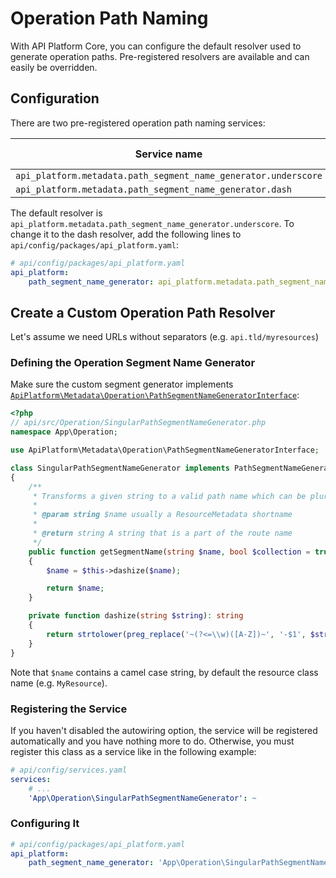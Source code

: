 # Operation Path Naming

With API Platform Core, you can configure the default resolver used to generate operation paths.
Pre-registered resolvers are available and can easily be overridden.

## Configuration

There are two pre-registered operation path naming services:

Service name                                                   | Entity name  | Path result
---------------------------------------------------------------|--------------|----------------
`api_platform.metadata.path_segment_name_generator.underscore` | `MyResource` | `/my_resources`
`api_platform.metadata.path_segment_name_generator.dash`       | `MyResource` | `/my-resources`

The default resolver is `api_platform.metadata.path_segment_name_generator.underscore`.
To change it to the dash resolver, add the following lines to `api/config/packages/api_platform.yaml`:

```yaml
# api/config/packages/api_platform.yaml
api_platform:
    path_segment_name_generator: api_platform.metadata.path_segment_name_generator.dash
```

## Create a Custom Operation Path Resolver

Let's assume we need URLs without separators (e.g. `api.tld/myresources`)

### Defining the Operation Segment Name Generator

Make sure the custom segment generator implements [`ApiPlatform\Metadata\Operation\PathSegmentNameGeneratorInterface`](https://github.com/api-platform/core/blob/main/src/Metadata/Operation/PathSegmentNameGeneratorInterface.php):

```php
<?php
// api/src/Operation/SingularPathSegmentNameGenerator.php
namespace App\Operation;

use ApiPlatform\Metadata\Operation\PathSegmentNameGeneratorInterface;

class SingularPathSegmentNameGenerator implements PathSegmentNameGeneratorInterface
{
    /**
     * Transforms a given string to a valid path name which can be pluralized (eg. for collections).
     *
     * @param string $name usually a ResourceMetadata shortname
     *
     * @return string A string that is a part of the route name
     */
    public function getSegmentName(string $name, bool $collection = true): string
    {
        $name = $this->dashize($name);

        return $name;
    }

    private function dashize(string $string): string
    {
        return strtolower(preg_replace('~(?<=\\w)([A-Z])~', '-$1', $string));
    }
}
```

Note that `$name` contains a camel case string, by default the resource class name (e.g. `MyResource`).

### Registering the Service

If you haven't disabled the autowiring option, the service will be registered automatically and you have nothing more to
do.
Otherwise, you must register this class as a service like in the following example:

```yaml
# api/config/services.yaml
services:
    # ...
    'App\Operation\SingularPathSegmentNameGenerator': ~
```

### Configuring It

```yaml
# api/config/packages/api_platform.yaml
api_platform:
    path_segment_name_generator: 'App\Operation\SingularPathSegmentNameGenerator'
```
